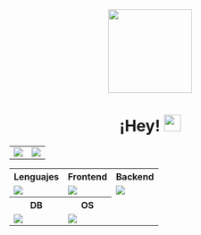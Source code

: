 <div id="header" align="center">
    <img src="https://i.giphy.com/media/v1.Y2lkPTc5MGI3NjExYXhrZW43dGl6NDRxeDU4NnF6cnZwZ2c0YXBwZ3R0d2g3cDN1ZndxZCZlcD12MV9pbnRlcm5hbF9naWZfYnlfaWQmY3Q9Zw/wwg1suUiTbCY8H8vIA/giphy-downsized-large.gif" width="150"/>
    <h1>
        ¡Hey!
        <img src="https://media.giphy.com/media/hvRJCLFzcasrR4ia7z/giphy.gif" width="30px"/>
    </h1>
</div>

<div id="stats" align="center">
    <a href="https://github.com/anuraghazra/github-readme-stats">
    <table>
        <td><img align="center" src="https://github-readme-stats.vercel.app/api?username=mauricio-ach&show_icons=true&theme=aura&count_private=true" /></td>
        <td><img align="center" src="https://github-readme-stats.vercel.app/api/top-langs/?username=mauricio-ach&layout=compact&langs_count=10&theme=aura" /></td>
    </table>
</a>
</div>

<div id="techs" align="center">
    <table>
        <tr>
            <th>Lenguajes</th>
            <th>Frontend</th>
            <th>Backend</th>
        </tr>
        <tr>
            <td><img src="https://skillicons.dev/icons?i=js,python,java,php"/></td>
            <td><img src="https://skillicons.dev/icons?i=bootstrap,react,figma,css,html"/></td>
            <td><img src="https://skillicons.dev/icons?i=nodejs,symfony"/></td>
        </tr>
        <tr>
            <th>DB</th>
            <th>OS</th>
        </tr>
        <tr>
            <td><img src="https://skillicons.dev/icons?i=mysql,postgresql"/></td>
            <td><img src="https://skillicons.dev/icons?i=windows,mint,ubuntu,debian,powershell"/></td>
        </tr>
    </table>
</div>
